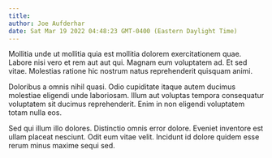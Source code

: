 ```yaml
---
title: 
author: Joe Aufderhar
date: Sat Mar 19 2022 04:48:23 GMT-0400 (Eastern Daylight Time)
---
```

Mollitia unde ut mollitia quia est mollitia dolorem exercitationem quae. Labore nisi vero et rem aut aut qui. Magnam eum voluptatem ad. Et sed vitae. Molestias ratione hic nostrum natus reprehenderit quisquam animi.

 Doloribus a omnis nihil quasi. Odio cupiditate itaque autem ducimus molestiae eligendi unde laboriosam. Illum aut voluptas tempora consequatur voluptatem sit ducimus reprehenderit. Enim in non eligendi voluptatem totam nulla eos.

 Sed qui illum illo dolores. Distinctio omnis error dolore. Eveniet inventore est ullam placeat nesciunt. Odit eum vitae velit. Incidunt id dolore quidem esse rerum minus maxime sequi sed.